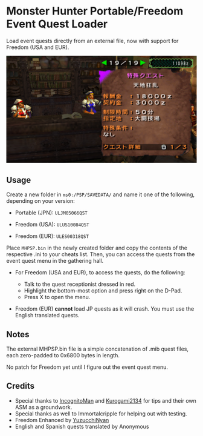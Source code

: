 # Monster Hunter Portable/Freedom Event Quest Loader

Load event quests directly from an external file, now with support for Freedom (USA and EUR).

![Screenshot](/.github/screenshot.png)

## Usage

Create a new folder in `ms0:/PSP/SAVEDATA/` and name it one of the following, depending on your version:

- Portable (JPN): `ULJM05066QST`

- Freedom (USA): `ULUS10084QST`

- Freedom (EUR): `ULES00318QST`

Place `MHPSP.bin` in the newly created folder and copy the contents of the respective .ini to your cheats list. Then, you can access the quests from the event quest menu in the gathering hall.

- For Freedom (USA and EUR), to access the quests, do the following:
  - Talk to the quest receptionist dressed in red.
  - Highlight the bottom-most option and press right on the D-Pad.
  - Press X to open the menu.
 
- Freedom (EUR) **cannot** load JP quests as it will crash. You must use the English translated quests.

## Notes

The external MHPSP.bin file is a simple concatenation of .mib quest files, each zero-padded to 0x6800 bytes in length.

No patch for Freedom yet until I figure out the event quest menu.

## Credits

- Special thanks to [IncognitoMan](https://github.com/IncognitoMan) and [Kurogami2134](https://github.com/Kurogami2134) for tips and their own ASM as a groundwork.
- Special thanks as well to Immortalcripple for helping out with testing.
- Freedom Enhanced by [YuzucchiNyan](https://github.com/GReinoso96)
- English and Spanish quests translated by Anonymous
